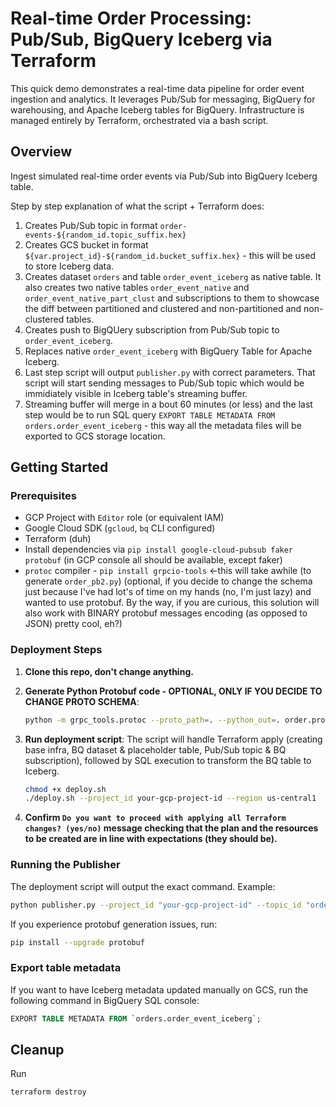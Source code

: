 # Real-time Order Processing: Pub/Sub, BigQuery Iceberg via Terraform

This quick demo demonstrates a real-time data pipeline for order event ingestion and analytics. It leverages Pub/Sub for messaging, BigQuery for warehousing, and Apache Iceberg tables for BigQuery. 
Infrastructure is managed entirely by Terraform, orchestrated via a bash script.

## Overview

Ingest simulated real-time order events via Pub/Sub into BigQuery Iceberg table.

Step by step explanation of what the script + Terraform does:
1. Creates Pub/Sub topic in format `order-events-${random_id.topic_suffix.hex}`
2. Creates GCS bucket in format `${var.project_id}-${random_id.bucket_suffix.hex}` - this will be used to store Iceberg data.
3. Creates dataset `orders` and table `order_event_iceberg` as native table. It also creates two native tables `order_event_native` and `order_event_native_part_clust` and subscriptions to them to showcase the diff between partitioned and clustered and non-partitioned and non-clustered tables.
4. Creates push to BigQUery subscription from Pub/Sub topic to `order_event_iceberg`.
5. Replaces native `order_event_iceberg` with BigQuery Table for Apache Iceberg.
6. Last step script will output `publisher.py` with correct parameters. That script will start sending messages to Pub/Sub topic which would be immidiately visible in Iceberg table's streaming buffer.
7. Streaming buffer will merge in a bout 60 minutes (or less) and the last step would be to run SQL query `EXPORT TABLE METADATA FROM orders.order_event_iceberg` - this way all the metadata files will be exported to GCS storage location.


## Getting Started

### Prerequisites

* GCP Project with `Editor` role (or equivalent IAM)
* Google Cloud SDK (`gcloud`, `bq` CLI configured)
* Terraform (duh)
* Install dependencies via `pip install google-cloud-pubsub faker protobuf` (in GCP console all should be available, except faker)
* `protoc` compiler - `pip install grpcio-tools` <-this will take awhile (to generate `order_pb2.py`) (optional, if you decide to change the schema just because I've had lot's of time on my hands (no, I'm just lazy) and wanted to use protobuf. By the way, if you are curious, this solution will also work with BINARY protobuf messages encoding (as opposed to JSON) pretty cool, eh?)

### Deployment Steps

1. **Clone this repo, don't change anything.**

2.  **Generate Python Protobuf code - OPTIONAL, ONLY IF YOU DECIDE TO CHANGE PROTO SCHEMA**:
     ```bash
    python -m grpc_tools.protoc --proto_path=. --python_out=. order.proto
    ```
2.  **Run deployment script**: The script will handle Terraform apply (creating base infra, BQ dataset & placeholder table, Pub/Sub topic & BQ subscription), followed by SQL execution to transform the BQ table to Iceberg.
    ```bash
    chmod +x deploy.sh
    ./deploy.sh --project_id your-gcp-project-id --region us-central1
    ```
3. **Confirm `Do you want to proceed with applying all Terraform changes? (yes/no)` message checking that the plan and the resources to be created are in line with expectations (they should be).** 

### Running the Publisher

The deployment script will output the exact command. Example:

```bash
python publisher.py --project_id "your-gcp-project-id" --topic_id "order-events-<random_suffix>"
```

If you experience protobuf generation issues, run:
```bash
pip install --upgrade protobuf
```

### Export table metadata

If you want to have Iceberg metadata updated manually on GCS, run the following command in BigQuery SQL console:
```sql
EXPORT TABLE METADATA FROM `orders.order_event_iceberg`;
```

## Cleanup

Run 
```bash
terraform destroy
```
